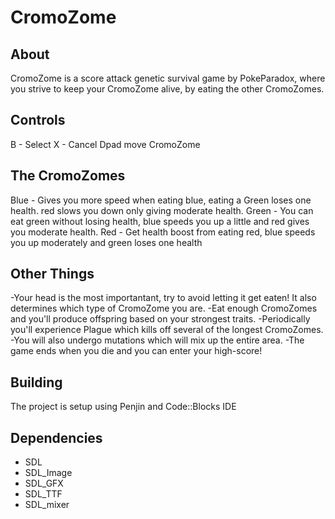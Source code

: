 # CromoZome
## About
CromoZome is a score attack genetic survival game by PokeParadox, where you strive to keep your 
CromoZome alive, by eating the other CromoZomes.

## Controls
   B - Select
   X - Cancel
   Dpad move CromoZome

## The CromoZomes
   Blue - Gives you more speed when eating blue, eating a Green loses one health. red slows you down only giving moderate health.
   Green - You can eat green without losing health, blue speeds you up a little and red gives you moderate health.
   Red - Get health boost from eating red, blue speeds you up moderately and green loses one health

## Other Things
   -Your head is the most importantant, try to avoid letting it get eaten! It also determines which type of CromoZome you are.
   -Eat enough CromoZomes and you'll produce offspring based on your strongest traits.
   -Periodically you'll experience Plague which kills off several of the longest CromoZomes.
   -You will also undergo mutations which will mix up the entire area.
   -The game ends when you die and you can enter your high-score!

## Building
The project is setup using Penjin and Code::Blocks IDE

## Dependencies
* SDL
* SDL_Image
* SDL_GFX
* SDL_TTF
* SDL_mixer
